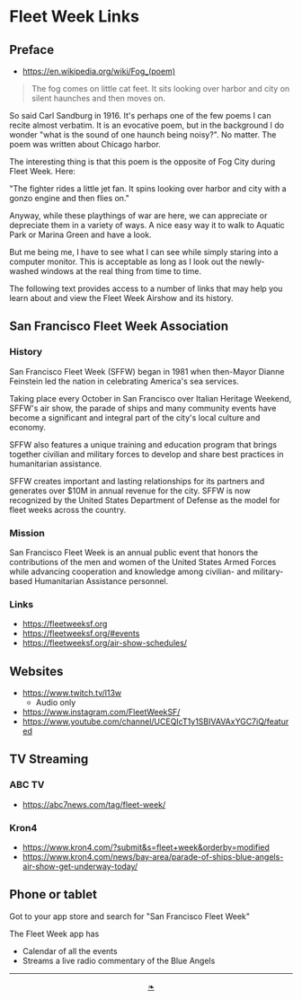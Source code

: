 # Fleet Week Links

## Preface

* https://en.wikipedia.org/wiki/Fog_(poem)

> The fog comes on little cat feet. It sits looking over harbor and city on silent haunches and then moves on.

So said Carl Sandburg in 1916. It's perhaps one of the few poems I can recite almost verbatim. It is an evocative poem, but in the background I do wonder "what is the sound of one haunch being noisy?". No matter. The poem was written about Chicago harbor.

The interesting thing is that this poem is the opposite of Fog City during Fleet Week. Here:

"The fighter rides a little jet fan. It spins looking over harbor and city with a gonzo engine and then flies on."

Anyway, while these playthings of war are here, we can appreciate or depreciate them in a variety of ways. A nice easy way it to walk to Aquatic Park or Marina Green and have a look.

But me being me, I have to see what I can see while simply staring into a computer monitor. This is acceptable as long as I look out the newly-washed windows at the real thing from time to time.

The following text provides access to a number of links that may help you learn about and view the Fleet Week Airshow and its history.



## San Francisco Fleet Week Association

### History

San Francisco Fleet Week (SFFW) began in 1981 when then-Mayor Dianne Feinstein led the nation in celebrating America's sea services.

Taking place every October in San Francisco over Italian Heritage Weekend, SFFW's air show, the parade of ships and many community events have become a significant and integral part of the city's local culture and economy.

SFFW also features a unique training and education program that brings together civilian and military forces to develop and share best practices in humanitarian assistance.

SFFW creates important and lasting relationships for its partners and generates over $10M in annual revenue for the city. SFFW is now recognized by the United States Department of Defense as the model for fleet weeks across the country.

### Mission

San Francisco Fleet Week is an annual public event that honors the contributions of the men and women of the United States Armed Forces while advancing cooperation and knowledge among civilian- and military-based Humanitarian Assistance personnel.

### Links

* https://fleetweeksf.org
* https://fleetweeksf.org/#events
* https://fleetweeksf.org/air-show-schedules/


## Websites

* https://www.twitch.tv/l13w
  * Audio only
* https://www.instagram.com/FleetWeekSF/
* https://www.youtube.com/channel/UCEQIcT1y1SBIVAVAxYGC7iQ/featured

## TV Streaming

### ABC TV

* https://abc7news.com/tag/fleet-week/


### Kron4

* https://www.kron4.com/?submit&s=fleet+week&orderby=modified
* https://www.kron4.com/news/bay-area/parade-of-ships-blue-angels-air-show-get-underway-today/


## Phone or tablet

Got to your app store and search for "San Francisco Fleet Week"

The Fleet Week app has

* Calendar of all the events
* Streams a live radio commentary of the Blue Angels


***

<center><a href=javascript:window.scrollTo(0,0); class=aDingbat title="Scroll to top" > ❧ </a></center>
